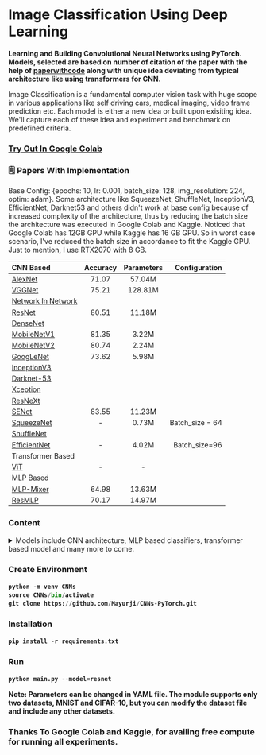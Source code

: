 # Image Classification Using Deep Learning

**Learning and Building Convolutional Neural Networks using PyTorch. Models, selected are based on number of citation of the paper with the help of [paperwithcode](https://paperswithcode.com/) along with unique idea deviating from typical architecture like using transformers for CNN.**

<!-- ![Image Classification Using Deep Learning](Images/cnn.jpg) -->

Image Classification is a fundamental computer vision task with huge scope in various applications like self driving cars, medical imaging, video frame prediction etc. Each model is either a new idea or built upon exisiting idea. We'll capture each of these idea and experiment and benchmark on predefined criteria.

### [Try Out In Google Colab](https://colab.research.google.com/drive/1tVjUG0dn4D0XqTSsCZ6AKom7G_hg0Xnv?usp=sharing)

### 🗒 Papers With Implementation

Base Config: {epochs: 10, lr: 0.001, batch_size: 128, img_resolution: 224, optim: adam}. Some architecture like SqueezeNet, ShuffleNet, InceptionV3, EfficientNet, Darknet53 and others didn't work at base config because of increased complexity of the architecture, thus by reducing the batch size the architecture was executed in Google Colab and Kaggle. Noticed that Google Colab has 12GB GPU while Kaggle has 16 GB GPU. So in worst case scenario, I've reduced the batch size in accordance to fit the Kaggle GPU. Just to mention, I use RTX2070 with 8 GB.

|CNN Based    | Accuracy | Parameters     | Configuration |
| :---        |    :----:   | :----:       | ---: |
| [AlexNet](https://papers.nips.cc/paper/2012/hash/c399862d3b9d6b76c8436e924a68c45b-Abstract.html")| 71.07 | 57.04M ||
| [VGGNet](https://arxiv.org/abs/1409.1556)   | 75.21 | 128.81M ||
| [Network In Network](https://arxiv.org/abs/1312.4400)   ||||
| [ResNet](https://arxiv.org/abs/1512.03385)  | 80.51 | 11.18M ||
| [DenseNet](https://arxiv.org/abs/1608.06993)   | | ||
| [MobileNetV1](https://arxiv.org/abs/1704.04861)   | 81.35 | 3.22M ||
| [MobileNetV2](https://arxiv.org/abs/1801.04381)   | 80.74 | 2.24M ||
| [GoogLeNet](https://arxiv.org/abs/1409.4842)   | 73.62 | 5.98M ||
| [InceptionV3](https://arxiv.org/abs/1512.00567)   | | ||
| [Darknet-53](https://arxiv.org/pdf/1804.02767.pdf)   | | | |
| [Xception](https://arxiv.org/abs/1610.02357)   | | | |
| [ResNeXt](https://arxiv.org/abs/1611.05431)   |
| [SENet](https://arxiv.org/abs/1709.01507)   | 83.55 | 11.23M | |
| [SqueezeNet](https://arxiv.org/abs/1602.07360v4)   | - | 0.73M |Batch_size = 64|
| [ShuffleNet](https://arxiv.org/abs/1707.01083)   |
| [EfficientNet](https://arxiv.org/abs/1905.11946)   | - |4.02M|Batch_size=96|
| Transformer Based |
| [ViT](https://arxiv.org/abs/2010.11929)   | - | - ||
| MLP Based |
| [MLP-Mixer](https://arxiv.org/abs/2105.01601) | 64.98 | 13.63M | |
| [ResMLP](https://arxiv.org/abs/2105.03404)| 70.17 | 14.97M |

### Content

<details>
  <summary>Models include CNN architecture, MLP based classifiers, transformer based model and many more to come.</summary>
<br>
<details>
  <summary>🔥 AlexNet</summary>
<p>
  
    Before AlexNet, SIFT(scale-invariant feature transform), SURF or HOG were some of the hand tuned 
    feature extractors for Computer Vision.

    In AlexNet, Interestingly in the lowest layers of the network, the model learned feature extractors 
    that resembled some traditional filters. Higher layers in the network might build upon these 
    representations to represent larger structures, like eyes, noses, blades of grass, and so on. Even 
    higher layers might represent whole objects like people, airplanes, dogs, or frisbees. Ultimately, 
    the final hidden state learns a compact representation of the image that summarizes its contents such 
    that data belonging to different categories can be easily separated.
    
    Challenges perceived before AlexNet:

    Computational Power:

    Due to the limited memory in early GPUs, the original AlexNet used a dual data stream design, so that 
    each of their two GPUs could be responsible for storing and computing only its half of the model. 
    Fortunately, GPU memory is comparatively abundant now, so we rarely need to break up models across GPUs 
    these days.

    Data Availability:

    ImageNet was released during this period by researchers under Fei-Fei Li with 1 million images, 1000 images 
    per class with total of 1000 class.

    Note:
    Instead of using ImageNet, I am using MNIST and resizing the image to 224 x 224 dimension to make it justify 
    with the AlexNet architecture.
</p>
  
 <img src="Images/alexnet.png" alt="AlexNet">
</details>

<details>
  <summary>🔥 VGGNet</summary>
  <p>
    
    VGGNet brings in the idea of buliding a block of network like a template unlike previous CNN architecture 
    where the network is built layer by layer with increasing complexity.
  
    VGG network helps researchers think in terms of block of network. A typical network of convolution would 
    require following steps
  
    * Conv with padding for maintaining resolution.
    * Activation Function
    * Pooling for spatial downsampling
  
    Note: I don't recommend running this until you have GPU, the number of parameters is increased by huge number 
    compared to AlexNet.

    Changes made for faster convergence and which deviates from VGG Net is learning rate is changed to 0.05 and 
    reduce the number channels by 1/4th.

    Check out the loss with these changes, since lr is high compared to typical values, the loss moves drastically 
    and then converges. Without Xavier's Weight Initialization, the model performs poorly.

    Why VGG is slower than AlexNet?

    One reason is that AlexNet uses (11x11 with a stride of 4), while VGG uses very small receptive fields (3x3 
    with a stride of 1) which makes it slower to move over the image and overall the parameters are 3 times the 
    AlexNet.
    
  </p>
<img src="Images/vggnet.png" alt="VGGNet">
</details>
<details>
  <summary>🔥 NIN</summary>
<p>
  
    Network In Network introduced one of the key concept in deep neural network of dimension downsampling/upsampling 
    using 1x1Conv layer. It applies MLP on the channels for each pixel separately.

    The idea behind NiN is to apply a fully-connected layer at each pixel location (for each height and width). 
    If we tie the weights across each spatial location, we could think of this as a 1×1 convolutional layer 
    or as a fully-connected layer acting independently on each pixel location. Another way to view this is to think
    of each element in the spatial dimension (height and width) as equivalent to an example and a channel as equivalent
    to a feature.

    NIN introduces the 1x1 Convolution. Smaller batch size results in better performance even though it is slow.
  
  </p>
  
<img src="Images/nin.png" alt="NIN">
</details>
<details>
<summary>🔥 GoogLeNet</summary>
<p>
  
    It combined ideas from NIN and VGG network introducing InceptionV1 also known as GoogLeNet. 

    In AlexNet, we've used 11x11 Conv, in NIN, we used 1x1 Conv. And in this paper, we identify
    among different kernel, which sized convolutional kernels are best. It is the version 1 of Inception
    model. 

    GoogLeNet introduces the concept of parallel concatenation of networks. We bulid Inception block and 
    which is repeated in the architecture.

    Some intution on the architecture, since the various different sized filters are at work, different spatial
    relations are extracted by different filters efficiently. It also allocates different amt of parameters
    across different filters.

    * 1×1 convolutions reduce channel dimensionality on a per-pixel level. Maximum pooling reduces the resolution.
    * If you're wondering how these dimensions were decided, it is based on trial and error & based on ImageNet 
    Dataset.
</p>
<img src="Images/googlenet.png" alt="GoogLeNet">
</details>
<details>
<summary>🔥 BatchNorm + ConvNet</summary>
<p>
    BatchNorm was introduced as a concept to **normalize the mini-batches traversing through the layer** and had an 
    impactful results having **regularization** effect. But why BatchNorm is effective is quite unclear? the author 
    suggests that BatchNorm reduce internal variant shift but other researchers  pointed out that the effects which 
    batchNorm is effective against is not related to covariant shift. It is still widely discussed topic in DL.
  
</p>
<img src="Images/batchnorm.png" alt="BatchNorm + ConvNet">
</details>
<details>
<summary>🔥 ResNet</summary>
<p>
  
    ResNet Architecture has huge influence in current DNN architectures. It introduces the idea of **skip connection**, 
    a concept of **adding** an unfiltered input to the conv layers.

    Why ResNet?

    To understand the network as we add more layers, does it becomes more expressive of the
    task in hand or otherwise.

    Key idea of ResNet is adding more layers which acts as a Identity function, i.e. if our
    underlying mapping function which the network is trying to learn is F(x) = x, then instead
    of trying to learn F(x) with Conv layers between them, we can directly add an skip connection
    to tend the weight and biases of F(x) to zero. This is part of the explanation from D2L.
    Adding new layer led to ResNet Block in the ResNet Architecture.

    In ResNet block, in addition to typical Conv layers the authors introduce a parallel identity 
    mapping skipping the conv layers to directly connect the input with output of conv layers.
    A such connection is termed as Skip Connection or Residual connection.

    Things to note while adding the skip connection to output conv block is the dimensions.Important
    to note, as mentioned earlier in NIN network, we can use 1x1 Conv to increase and decrease the 
    dimension.

    In the code block, we have built ResNet18 architecture:

    There are 4 convolutional layers in each module (excluding the 1×1 convolutional layer). 
    Together with the first 7×7 convolutional layer and the final fully-connected layer, there are 
    18 layers in total. Therefore, this model is commonly known as ResNet-18.
</p>
<img src="Images/resnet.png" alt="ResNet">
</details>
<details>
<summary>🔥 DenseNet</summary>
  <p>
    
    Building upon ResNet, DenseNet introduced the idea of **concatenating** the previous layers 
    output and as well the inputs to the next layers.

    In ResNet, we see how the skip connection added as identity function from the inputs
    to interact with the Conv layers. But in DenseNet, we see instead of adding skip 
    connection to Conv layers, we can append or concat the output of identity function
    with output of Conv layers.

    In ResNet, it is little tedious to make the dimensions to match for adding the skip
    connection and Conv Layers, but it is much simpler in DenseNet, as we concat the 
    both the X and Conv's output.

    The key idea or the reason its called DenseNet is because the next layers not only get
    the input from previous layer but also preceeding layers before the previous layer. So 
    the next layer becomes dense as it loaded with output from previous layers.

    Check Figure 7.7.2 from https://d2l.ai/chapter_convolutional-modern/densenet.html for 
    why DenseNet is Dense?

    Two blocks comprise DenseNet, one is DenseBlock for concat operation and other is 
    transition layer for controlling channels meaning dimensions (recall 1x1 Conv).
  </p>
<img src="Images/Densenet.png" alt="DenseNet">
</details>
<details>
<summary>🔥 Squeeze And Excitation Network</summary>
<p>
  
    A typical convolution network has kernels running through image channels and combining
    the feature maps generated per channel. For each channel, we'll have separate kernel which
    learns the weights through backpropagation.

    The idea is to understand the interdependencies between channels of the images by explicitly
    modeling on it and hence to make the network sensitive to informative features which is further
    exploited in the next set of transformation.

      * Squeeze(Global Information Embedding) operation converts feature maps into single value per channel.
      * Excitation(Adaptive Recalibration) operation converts this single value into per-channel weight.

    Squeeze turns (C x H x W) into (C x 1 x 1) using Global Average Pooling.

    Excitation turns (C x 1 x 1) into (C x H x W) channel weights using 2 FC layer with activation function
    inbetween, then which is expanded as same size as input.

    Rescale the output from excitation operation into feature maps as earlier.

    Based on the depth of the network, the role played by SE operation is differs. At early layers,
    it excites shared low level representation irrespective of the classes. But in later stage, SE 
    network responds differently based input class.
    
    SE Block is simple and is added with existing CNN architecture to enhance the performance like 
    ResNet or Inception V1 etc.

      Reference: https://amaarora.github.io/2020/07/24/SeNet.html
</p>
<img src="Images/senet.png" alt="SENet">
</details>
<details>
<summary>🔥 MLP-Mixer</summary>
  <p>
    
    This particular network doesn't come under convolutional networks as the key idea is to use simple MLP 
    architecture.

    MLP-Mixer is a multi-layer perceptron based model, it uses common techniques like non-linearites, matrix 
    multiplication, normalization, skip connections etc. This paper is very interesting to the fact that when 
    MLP was introduced, it was particular made upfront that the MLP architectures cannot capture translation 
    invariance in an image. 

    Let's see how things have changed. The Network uses a block of MLP Block with two linear layers and one 
    activation function GELU unit. Along with MLPBlock, there are two simple small block called as token mixer 
    and channel mixer. Normalization is done throughout the network using Layer Normalization.

    * First, the image is converted into patches
    * These patches are also called as tokens.
    * MLP is a Feedforward network.
    * In Token Mixer, we mix these tokens using MLP, it learns spatial locations.
    * In Channel Mixer, we mix the channels using MLP, it learns channel dependencies.
    * The we combine of channel mixer and token mixer.
    * It passed into Global Average Pooling and then into Fully connected layer.

    Best tutorial to learn about einops: https://github.com/arogozhnikov/einops/blob/master/docs
  </p>
<img src="Images/mlpmixer.png" alt="MLP-Mixer">
</details>
<details>
<summary>🔥 MobileNet</summary>
<p>
  
    A convolutional neural network with large number of layers is expensive, both interms of memory and the 
    hardware requirement for inference and thus deploying such models in mobile devices is not feasible.

    To overcome the above challenge, a group of researchers from Google built a neural network model 
    optimized for mobile devices referred as MobileNet. Underlying idea of mobilenet is depthwise
    seperable convolutions consisting of depthwise and a pointwise convolution to build lighter models.

    MobileNet introduces two hyperparameters

    * Width Multiplier

    Width muliplier (denoted by α) is a global hyperparameter that is used to construct smaller and less 
    computionally expensive models.Its value lies between 0 and 1.For a given layer and value of α, the 
    number of input channels 'M' becomes α * M and the number of output channels 'N' becomes α * N hence 
    reducing the cost of computation and size of the model at the cost of performance.The computation cost 
    and number of parameters decrease roughly by a factor of α2.Some commonly used values of α are 1,0.75,
    0.5,0.25.

    * Resolution Multiplier

    The second parameter introduced in MobileNets is called resolution multiplier and is denoted by ρ.This 
    hyperparameter is used to decrease the resolution of the input image and this subsequently reduces the 
    input to every layer by the same factor. For a given value of ρ the resolution of the input image becomes 
    224 * ρ. This reduces the computational cost by a factor of ρ2.

    The above parameters helps in trade-off between latency (speed of inference) and accuracy.

    MobileNet is 28 layers neural net represented by both the depthwise convolution and pointwise convolution.

     - Depthwise convolution is the channel-wise n×n spatial convolution. 
     Suppose in the figure above, we have 5 channels, then we will have 5 n×n spatial convolution.

     - Pointwise convolution actually is the 1×1 convolution to change the dimension.
</p>
<img src="Images/mobilenetv1.png" alt="MobileNetV1">
</details>
<details>
  <summary>🔥 InceptionV3</summary>
  <p>
      
    The Inception deep convolutional architecture was introduced as GoogLeNet, here named Inception-v1. 
    Later the Inception architecture was refined in various ways, first by the introduction of batch 
    normalization (Inception-v2). Later by additional factorization ideas in the third iteration 
    which is referred as Inception-v3.

    Factorizing Convolution: Idea is to decrease the number of connections/parameters without reducing
    the performance.

    * Factorizing large kernel into two similar smaller kernels
        - Using 1 5x5 kernel, number of parameters is 5x5=25
        - Using 2 3x3 kernel instead of one 5x5, gives 3x3 + 3x3 = 18 parameters.
        - Number of parameter is reduced by 28%.

    * Factorizing large kernel into two assimilar smaller kernels
        - By using 3×3 filter, number of parameters = 3×3=9
        - By using 3×1 and 1×3 filters, number of parameters = 3×1+1×3=6
        - Number of parameters is reduced by 33%

    * If we look into InceptionV1 i.e. GoogLeNet, we have inception block which uses 5x5 kernel and 3x3 
    kernel, factorizing technique can reduce the number of parameters in the networks.

    Other Changes:

    From InceptionV1, we bring in Auxillary classifier which acts as regularizer. We also see, efficient
    grid size reduction using factorization instead of standard pooling which is expensive and greedy operation.
    Label smoothing, to prevent a particular label from dominating all other class.
</p>
<img src="Images/inceptionv3.png" alt="InceptionV3">
</details>
<details>
  <summary>🔥 Xception</summary>
  <p>
    
    The network uses a modified version of Depthwise Seperable Convolution. It combines
    ideas from MobileNetV1 like depthwise seperable conv and from InceptionV3, the order 
    of the layers like conv1x1 and then spatial kernels.

    In modified Depthwise Seperable Convolution network, the order of operation is changed
    by keeping Conv1x1 and then the spatial convolutional kernel. And the other difference
    is the absence of Non-Linear activation function. And with inclusion of residual 
    connections impacts the performs of Xception widely.
  </p>
  <img src="Images/Xception.png" alt="Xception">
  </details>
<details>
  <summary>🔥 ResNeXt</summary>
  <p>

    ResNeXt is a simple, highly modularized network architecture for image classification. The
    network is constructed by repeating a building block that aggregates a set of transformations 
    with the same topology. The simple design results in a homogeneous, multi-branch architecture 
    that has only a few hyper-parameters to set. This strategy exposes a new dimension, which is 
    referred as “cardinality” (the size of the set of transformations), as an essential factor in 
    addition to the dimensions of depth and width.

    We can think of cardinality as the set of separate conv block representing same complexity as 
    when those blocks are combined together to make a single block.

<img src="https://towardsdatascience.com/review-resnext-1st-runner-up-of-ilsvrc-2016-image-classification-15d7f17b42ac" alt='RexNeXt Blog'>

</p>  
  <img src="Images/resnext.png" alt="ResNeXt">
  
</details>
<details>
  <summary>🔥 ViT</summary>
  <p>

    Vision Transformer aka ViT
    
    Transformers are the backbone architecture for many of the NLP architectures like BERT etc. Though, it
    started with focus on NLP tasks, the transformer is used in computer vision space. In Transformer, there
    is an encoder and a decoder block. In ViT, we use transformer's encoder block and use MLP head for 
    prediction.

    We'll discuss about Transformer architecture separately except the notion on data, we'll see how the 
    image is processed in transformer, which was primarily built for sentence tokens. There are series of 
    steps followed to convert image into sequence of token and passed into transformer encoder with MLP.

    * Convert Image into Patches of fixed size.
    * Flatten those patches into sequence of embedding
    * Add positional embeddings
    * Feed the sequence into transformer encoder
    * And predict using MLP block at last.

    I've omitted few notions from transformer architecture like residual connections, multi-head attention
    etc. Each of these concept requires separate blog post.

    Note: ViT was trained on large image dataset with 14M images, and the pretrained model is fine tuned to 
    work with our custom dataset.
    
<p><strong>I strongly recommend going through code blocks, where I've mentioned the flow of an Image through
ViT architecture with all dimensional changes.<strong></p>
  
  </p>
  <img src="https://media.giphy.com/media/ATsWtUsuuFRfq8OhZ7/giphy.gif"; width=80%; alt="ViT">
  
  [Citation Details](https://github.com/lucidrains/vit-pytorch/tree/main/vit_pytorch")
</details>
<details>
  <summary>🔥 MobileNetV2</summary>
  <p>
    
    MobileNetV2

    MobileNet architecture is built with the idea to make neural networks feasible on mobile devices.
    MobileNet introduces the idea of depthwise separable convolution, which is depthwise conv followed
    by pointwise conv.

    What's New 

    With MobileNetV2, the architecture introduces the concept of inverted residual, where the residual
    connections are made between the bottleneck layers. The intermediate expansion layer uses lightweight 
    depthwise convolutions to filter features as a source of non-linearity.

    A traditional Residual Block has a wide -> narrow -> wide structure with the number of channels. The 
    input has a high number of channels, which are compressed with a 1x1 convolution. The number of 
    channels is then increased again with a 1x1 convolution so input and output can be added.

    In contrast, an Inverted Residual Block follows a narrow -> wide -> narrow approach, hence the inversion. 
    We first widen with a 1x1 convolution, then use a 3x3 depthwise convolution (which greatly reduces the 
    number of parameters), then we use a 1x1 convolution to reduce the number of channels so input and output 
    can be added. 
  </p>
  <img src="Images/mobilenetv2.png" alt="MobileNetV2">
</details>
<details>
  <summary>🔥 Darknet-53</summary>
  <p>

    Darknet-53 is the backbone architecture of the YOLOV3, an Object detection model. Similar to
    Darknet-53, there is Darknet-19, which is the backbone for YOLOV2 model. Darknet has it roots
    in VGG network with most of the conv layers begin 3x3. In addition to VGGNet, Darknet-53 includes
    residual connection as in ResNet model.

  </p>
  <img src="Images/darknet.JPEG"; width=80%; alt="Darknet-53">
</details>
<details>
  <summary>🔥 SqueezeNet</summary>
  <p>

    SqueezeNet

    This network is known for providing AlexNet-Level accuracy at 50 times fewer parameters.
    This small architecture offers three major advantages, first, it requires less bandwidth
    for exporting the model and then it requires less communication between server during 
    distributed training and more feasible to deploy on FPGAs.

    Archiecture creates Fire module containing a squeeze convolution layer (which has only 
    1×1 filters), feeding into an expand layer that has a mix of 1×1 and 3×3 convolution filters.

    To reduce the parameters the architecture follows design strategies

    1. Using Conv1x1 over Conv3x3
    2. Decreasing number of channels using Squeeze Layers
    3. Downsample late in the network, such that convolution
    layers have large activation maps.

    1 and 2 helps in reducing the parameters, and 3 helps in higher classification accuracy
    because of large activation maps.

Reference: https://towardsdatascience.com/review-squeezenet-image-classification-e7414825581a

  </p>
  <img src="Images/squeezenet.png"; alt="SqueezeNet">
</details>
<details>
  <summary>🔥 ShuffleNet</summary>
  
  <p>

    ShuffleNet is a convolutional neural network designed specially for mobile devices 
    with very limited computing power. 

    The architecture utilizes two new operations, pointwise group convolution and channel 
    shuffle, to reduce computation cost while maintaining accuracy. ShuffleNet uses wider 
    feature maps as smaller networks has lesser number of channels.

    Channel Shuffle:

    It is an operation to help information flow across feature channels in 
    CNN.

    If we allow a group convolution to obtain input data from different groups, the input 
    and output channels will be fully related. Specifically, for the feature map generated 
    from the previous group layer, we can first divide the channels in each group into 
    several subgroups, then feed each group in the next layer with different subgroups.

    The above can be efficiently and elegantly implemented by a channel shuffle operation:

    suppose a convolutional layer with g groups whose output has (g x n) channels; we first 
    reshape the output channel dimension into (g, n), transposing and then flattening it back 
    as the input of next layer. Channel shuffle is also differentiable, which means it can be 
    embedded into network structures for end-to-end training.

    ShuffleNet achieves 13x speedup over AlexNet with comparable accuracy.
    
Reference: https://paperswithcode.com/method/channel-shuffle#
  </p>
  <img src="Images/shufflenet.png"; alt="ShuffleNet">
  <img src="Images/channelshuffle.png"; alt="Channel Shuffle">
  
</details>
<details>
  <summary>🔥 EfficientNet</summary>
  <p>

    CNN models improves its ability to classify images by either increasing the depth of the network or 
    by increasing the resolution of the images to capture finer details of the image or by increasing
    width of the network by increasing the number of channels. For instance, ResNet-18 to ResNet-152 has 
    been built around these ideas.

    Now there is limit to each of these factors mentioned above and with increasing requirement of computational 
    power. To overcome these challenges, researchers introducted the concept of compound scaling, which scales
    all the three factors moderately leading us to build EfficientNet.

    EfficientNet scales all the three factors i.e. depth, width and resolution but how to scale it? we can 
    scale each factor equally but this wouldn't work if our task requires fine grained estimation and which 
    requries more depth. 

    Complex CNN architectures are built using multiple conv blocks and each block needs to be consistent with 
    previous and next block, thus each layers in the block are scaled evenly.

    EfficientNet-B0 Architecture

    * Basic ConvNet Block (AlexNet)
    * Inverted Residual (MobileNetV2)
    * Squeeze and Excitation Block (Squeeze and Excitation Network)

    EfficientNet is a convolutional neural network architecture and scaling method that uniformly scales all 
    dimensions of depth/width/resolution using a compound coefficient. Unlike conventional practice that arbitrary 
    scales these factors, the EfficientNet scaling method uniformly scales network width, depth, and resolution 
    with a set of fixed scaling coefficients. For example, if we want to use 2^N times more computational resources, 
    then we can simply increase the network depth by alpha^N, width by beta^N, and image size by gamma^N, where 
    alpha, beta and gamma, are constant coefficients determined by a small grid search on the original small model. 
    EfficientNet uses a compound coefficient phi to uniformly scales network width, depth, and resolution in a 
    principled way.

    The compound scaling method is justified by the intuition that if the input image is bigger, then the network 
    needs more layers to increase the receptive field and more channels to capture more fine-grained patterns on 
    the bigger image.

    The base EfficientNet-B0 network is based on the inverted bottleneck residual blocks of MobileNetV2, in addition 
    to squeeze-and-excitation blocks.

    EfficientNets also transfer well and achieve state-of-the-art accuracy on CIFAR-100 (91.7%), Flowers (98.8%), 
    and 3 other transfer learning datasets, with an order of magnitude fewer parameters.

    Interesting Stuff:

    Now, the most interesting part of EfficientNet-B0 is that the baseline architecture is designed by Neural 
    Architecture Search(NAS). NAS is a wide topic and is not feasible to be discussed here. We can simply 
    consider it as searching through the architecture space for underlying base architecture like ResNet or 
    any other architecture for that matter. And on top of that, we can use grid search for finding the scale 
    factor for Depth, Width and Resolution. Combining NAS and with compound scaling leads us to the SOTA on 
    ImageNet. Model is evaluated by comparing accuracy over the # of FLOPS(Floating point operations per second).

Recommended Reading for NAS: https://lilianweng.github.io/lil-log/2020/08/06/neural-architecture-search.html
  </p>
<img src="Images/efficientnet.png"; alt="EfficientNet">
</details>
<details>
  <summary>🔥 ResMLP</summary>
  <p>

    ResMLP: Feedforward networks for image classification with data-efficient training 

    ResMLP, an architecture built entirely upon multi-layer perceptrons for image classification. 
    It is a simple residual network that alternates (i) a linear layer in which image patches interact, 
    independently and identically across channels, and (ii) a two-layer feed-forward network in which 
    channels interact independently per patch. When trained with a modern training strategy using heavy 
    data-augmentation and optionally distillation, it attains surprisingly good accuracy/complexity 
    trade-offs on ImageNet. 

    We can also train ResMLP models in a self-supervised setup, to further remove priors from employing a 
    labelled dataset. Finally, by adapting our model to machine translation we achieve surprisingly good results.

  </p>
<img src="Images/resmlp.png"; alt="ResMLP">
</details>
</details>

<!--##########################################################################################-->

### Create Environment
```python
python -m venv CNNs 
source CNNs/bin/activate 
git clone https://github.com/Mayurji/CNNs-PyTorch.git
```

### Installation
```python
pip install -r requirements.txt
```

### Run
```python
python main.py --model=resnet
```

**Note:** Parameters can be changed in YAML file. The module supports only two datasets, MNIST and CIFAR-10, but you can modify the dataset file and include any other datasets.

### Thanks To Google Colab and Kaggle, for availing free compute for running all experiments.
